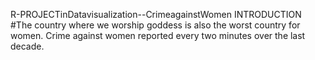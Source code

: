 R-PROJECTinDatavisualization--CrimeagainstWomen
INTRODUCTION 
#The country where we worship goddess is also the worst country for women. Crime against women reported every two minutes over the last decade.
